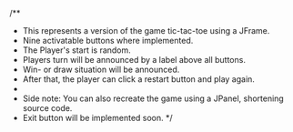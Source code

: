 /**
 * This represents a version of the game tic-tac-toe using a JFrame.
 * Nine activatable buttons where implemented. 
 * The Player's start is random.
 * Players turn will be announced by a label above all buttons.
 * Win- or draw situation will be announced.
 * After that, the player can click a restart button and play again.
 * 
 * Side note: You can also recreate the game using a JPanel, shortening source code.
 * Exit button will be implemented soon.
 */

